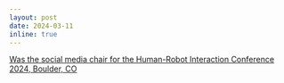 ```yaml
---
layout: post
date: 2024-03-11
inline: true
---
```


[Was the social media chair for the Human-Robot Interaction Conference 2024, Boulder, CO](https://humanrobotinteraction.org/2024/organizers/index.html)
